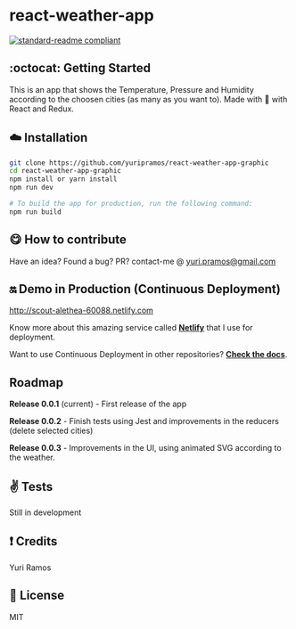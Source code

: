 # react-weather-app
[![standard-readme compliant](https://img.shields.io/badge/readme%20style-standard-brightgreen.svg?style=flat-square)](https://github.com/RichardLitt/standard-readme)

## :octocat: Getting Started 
This is an app that shows the Temperature, Pressure and Humidity according to the choosen cities (as many as you want to). Made with :yellow_heart: with React and Redux.


## :cloud: Installation


```sh
git clone https://github.com/yuripramos/react-weather-app-graphic
cd react-weather-app-graphic
npm install or yarn install
npm run dev

# To build the app for production, run the following command:
npm run build
```

## :yum: How to contribute
Have an idea? Found a bug? PR? contact-me @ yuri.pramos@gmail.com

## :on: Demo in Production (Continuous Deployment)
http://scout-alethea-60088.netlify.com

Know more about this amazing service called [**Netlify**](https://www.netlify.com/) that I use for deployment.

Want to use Continuous Deployment in other repositories? [**Check the docs**](https://www.netlify.com/docs/continuous-deployment/).

## Roadmap

**Release 0.0.1** (current) - First release of the app

**Release 0.0.2** - Finish tests using Jest and improvements in the reducers (delete selected cities)

**Release 0.0.3** - Improvements in the UI, using animated SVG according to the weather.


## :v: Tests

Still in development

## :exclamation: Credits

Yuri Ramos 

## :scroll: License

MIT